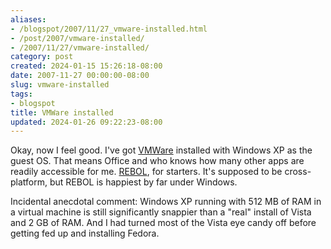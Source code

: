```yaml
---
aliases:
- /blogspot/2007/11/27_vmware-installed.html
- /post/2007/vmware-installed/
- /2007/11/27/vmware-installed/
category: post
created: 2024-01-15 15:26:18-08:00
date: 2007-11-27 00:00:00-08:00
slug: vmware-installed
tags:
- blogspot
title: VMWare installed
updated: 2024-01-26 09:22:23-08:00
---
```


Okay, now I feel good. I've got [VMWare](http://www.vmware.com/) installed with Windows XP as the guest OS. That means Office and who knows how many other apps are readily accessible for me. [REBOL](http://rebol.com/), for starters. It's supposed to be cross-platform, but REBOL is happiest by far under Windows.

<!--more-->

Incidental anecdotal comment: Windows XP running with 512 MB of RAM in a virtual machine is still significantly snappier than a "real" install of Vista and 2 GB of RAM. And I had turned most of the Vista eye candy off before getting fed up and installing Fedora.